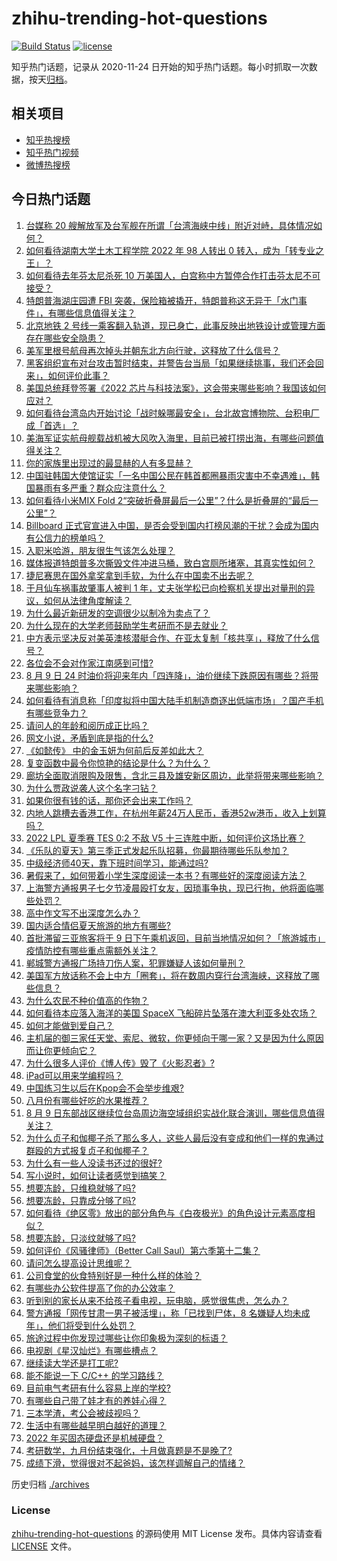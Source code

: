 # zhihu-trending-hot-questions

[![Build Status](https://github.com/justjavac/zhihu-trending-hot-questions/workflows/ci/badge.svg?branch=master)](https://github.com/justjavac/zhihu-trending-hot-questions/actions)
[![license](https://img.shields.io/github/license/justjavac/zhihu-trending-hot-questions)](https://github.com/justjavac/zhihu-trending-hot-questions/blob/master/LICENSE)

知乎热门话题，记录从 2020-11-24 日开始的知乎热门话题。每小时抓取一次数据，按天[归档](./archives)。

## 相关项目

- [知乎热搜榜](https://github.com/justjavac/zhihu-trending-top-search)
- [知乎热门视频](https://github.com/justjavac/zhihu-trending-hot-video)
- [微博热搜榜](https://github.com/justjavac/weibo-trending-hot-search)

## 今日热门话题

<!-- BEGIN -->
<!-- 最后更新时间 Wed Aug 10 2022 04:20:38 GMT+0800 (China Standard Time) -->

1. [台媒称 20 艘解放军及台军舰在所谓「台湾海峡中线」附近对峙，具体情况如何？](https://www.zhihu.com/question/547698439)
1. [如何看待湖南大学土木工程学院 2022 年 98 人转出 0 转入，成为「转专业之王」？](https://www.zhihu.com/question/547254904)
1. [如何看待去年芬太尼杀死 10 万美国人，白宫称中方暂停合作打击芬太尼不可接受？](https://www.zhihu.com/question/547653614)
1. [特朗普海湖庄园遭 FBI 突袭，保险箱被撬开，特朗普称这无异于「水门事件」，有哪些信息值得关注？](https://www.zhihu.com/question/547641422)
1. [北京地铁 2 号线一乘客翻入轨道，现已身亡，此事反映出地铁设计或管理方面存在哪些安全隐患？](https://www.zhihu.com/question/547645764)
1. [美军里根号航母再次掉头并朝东北方向行驶，这释放了什么信号？](https://www.zhihu.com/question/547702616)
1. [黑客组织宣布对台攻击暂时结束，并警告台当局「如果继续挑事，我们还会回来」，如何评价此事？](https://www.zhihu.com/question/547491662)
1. [美国总统拜登签署《2022 芯片与科技法案》，这会带来哪些影响？我国该如何应对？](https://www.zhihu.com/question/546924831)
1. [如何看待台湾岛内开始讨论「战时躲哪最安全」，台北故宫博物院、台积电厂成「首选」？](https://www.zhihu.com/question/547624492)
1. [美海军证实航母舰载战机被大风吹入海里，目前已被打捞出海，有哪些问题值得关注？](https://www.zhihu.com/question/547637384)
1. [你的家族里出现过的最显赫的人有多显赫？](https://www.zhihu.com/question/40241516)
1. [中国驻韩国大使馆证实「一名中国公民在韩首都圈暴雨灾害中不幸遇难」，韩国暴雨有多严重？群众应注意什么？](https://www.zhihu.com/question/547645006)
1. [如何看待小米MIX Fold 2“突破折叠屏最后一公里”？什么是折叠屏的“最后一公里”？](https://www.zhihu.com/question/547638926)
1. [Billboard 正式官宣进入中国，是否会受到国内打榜风潮的干扰？会成为国内有公信力的榜单吗？](https://www.zhihu.com/question/547639284)
1. [入职米哈游，朋友很生气该怎么处理？](https://www.zhihu.com/question/527033796)
1. [媒体报道特朗普多次撕毁文件冲进马桶，致白宫厕所堵塞，其真实性如何？](https://www.zhihu.com/question/547677022)
1. [捷尼赛思在国外拿奖拿到手软，为什么在中国卖不出去呢？](https://www.zhihu.com/question/547335025)
1. [于月仙车祸事故肇事人被判 1 年，丈夫张学松已向检察机关提出对量刑的异议，如何从法律角度解读？](https://www.zhihu.com/question/547651432)
1. [为什么最近新研发的空调很少以制冷为卖点了？](https://www.zhihu.com/question/547631781)
1. [为什么现在的大学老师鼓励学生考研而不是去就业？](https://www.zhihu.com/question/274676599)
1. [中方表示坚决反对美英澳核潜艇合作、在亚太复制「核共享」，释放了什么信号？](https://www.zhihu.com/question/547617204)
1. [各位会不会对作家江南感到可惜?](https://www.zhihu.com/question/534522677)
1. [8 月 9 日 24 时油价将迎来年内「四连降」，油价继续下跌原因有哪些？将带来哪些影响？](https://www.zhihu.com/question/547342986)
1. [如何看待有消息称「印度拟将中国大陆手机制造商逐出低端市场」？国产手机有哪些竞争力？](https://www.zhihu.com/question/547618423)
1. [请问人的年龄和阅历成正比吗？](https://www.zhihu.com/question/329800434)
1. [网文小说，矛盾到底是指的什么?](https://www.zhihu.com/question/547398876)
1. [《如懿传》 中的金玉妍为何前后反差如此大？](https://www.zhihu.com/question/311022463)
1. [复变函数中最令你惊艳的结论是什么？为什么？](https://www.zhihu.com/question/528285638)
1. [廊坊全面取消限购及限售，含北三县及雄安新区周边，此举将带来哪些影响？](https://www.zhihu.com/question/547644030)
1. [为什么贾政说袭人这个名字刁钻？](https://www.zhihu.com/question/282114321)
1. [如果你很有钱的话，那你还会出来工作吗？](https://www.zhihu.com/question/546983762)
1. [内地人跳槽去香港工作，在杭州年薪24万人民币，香港52w港币，收入上划算吗？](https://www.zhihu.com/question/533646266)
1. [2022 LPL 夏季赛 TES 0:2 不敌 V5 十三连胜中断，如何评价这场比赛？](https://www.zhihu.com/question/547710968)
1. [《乐队的夏天》第三季正式发起乐队招募，你最期待哪些乐队参加？](https://www.zhihu.com/question/547649509)
1. [中级经济师40天，靠下班时间学习，能通过吗?](https://www.zhihu.com/question/425552487)
1. [暑假来了，如何带着小学生深度阅读一本书？有哪些好的深度阅读方法？](https://www.zhihu.com/question/541873620)
1. [上海警方通报男子七夕节凌晨殴打女友，因琐事争执，现已行拘，他将面临哪些处罚？](https://www.zhihu.com/question/547284459)
1. [高中作文写不出深度怎么办？](https://www.zhihu.com/question/279645763)
1. [国内适合情侣夏天旅游的地方有哪些?](https://www.zhihu.com/question/21151438)
1. [首批滞留三亚旅客将于 9 日下午乘机返回，目前当地情况如何？「旅游城市」疫情防控有哪些重点需额外关注？](https://www.zhihu.com/question/547652423)
1. [郸城警方通报广场持刀伤人案，犯罪嫌疑人该如何量刑？](https://www.zhihu.com/question/547623608)
1. [美国军方放话称不会上中方「圈套」，将在数周内穿行台湾海峡，这释放了哪些信息？](https://www.zhihu.com/question/547621725)
1. [为什么农民不种价值高的作物？](https://www.zhihu.com/question/541434087)
1. [如何看待本应落入海洋的美国 SpaceX 飞船碎片坠落在澳大利亚多处农场？](https://www.zhihu.com/question/547453801)
1. [如何才能做到爱自己？](https://www.zhihu.com/question/23387667)
1. [主机届的御三家任天堂、索尼、微软，你更倾向于哪一家？又是因为什么原因而让你更倾向它？](https://www.zhihu.com/question/547420307)
1. [为什么很多人评价《博人传》毁了《火影忍者》?](https://www.zhihu.com/question/281030264)
1. [iPad可以用来学编程吗？](https://www.zhihu.com/question/547540920)
1. [中国练习生以后在Kpop会不会举步维艰?](https://www.zhihu.com/question/546865674)
1. [八月份有哪些好吃的水果推荐？](https://www.zhihu.com/question/545588192)
1. [8 月 9 日东部战区继续位台岛周边海空域组织实战化联合演训，哪些信息值得关注？](https://www.zhihu.com/question/547650289)
1. [为什么贞子和伽椰子杀了那么多人，这些人最后没有变成和他们一样的鬼通过群殴的方式报复贞子和伽椰子？](https://www.zhihu.com/question/481767414)
1. [为什么有一些人没读书还过的很好?](https://www.zhihu.com/question/547513086)
1. [写小说时，如何让读者感觉到搞笑？](https://www.zhihu.com/question/427161679)
1. [想要冻龄，只维稳就够了吗?](https://www.zhihu.com/question/546730621)
1. [想要冻龄，只靠成分够了吗?](https://www.zhihu.com/question/546730978)
1. [如何看待《绝区零》放出的部分角色与《白夜极光》的角色设计元素高度相似？](https://www.zhihu.com/question/547440612)
1. [想要冻龄，只淡纹就够了吗?](https://www.zhihu.com/question/546731188)
1. [如何评价《风骚律师》（Better Call Saul）第六季第十二集？](https://www.zhihu.com/question/547620469)
1. [请问怎么提高设计思维呢？](https://www.zhihu.com/question/541039578)
1. [公司食堂的伙食特别好是一种什么样的体验？](https://www.zhihu.com/question/31385067)
1. [有哪些办公软件提高了你的办公效率？](https://www.zhihu.com/question/534050794)
1. [听到别的家长从来不给孩子看电视，玩电脑，感觉很焦虑，怎么办？](https://www.zhihu.com/question/547233564)
1. [警方通报「网传甘肃一男子被活埋」，称「已找到尸体，8 名嫌疑人均未成年」，他们将受到什么处罚？](https://www.zhihu.com/question/547715587)
1. [旅途过程中你发现过哪些让你印象极为深刻的标语？](https://www.zhihu.com/question/546375261)
1. [电视剧《星汉灿烂》有哪些槽点？](https://www.zhihu.com/question/541608145)
1. [继续读大学还是打工呢?](https://www.zhihu.com/question/546813477)
1. [能不能说一下 C/C++ 的学习路线？](https://www.zhihu.com/question/512884169)
1. [目前电气考研有什么容易上岸的学校?](https://www.zhihu.com/question/539454703)
1. [有哪些自己带了娃才有的养娃心得？](https://www.zhihu.com/question/537600790)
1. [三本学渣，考公会被歧视吗？](https://www.zhihu.com/question/546231404)
1. [生活中有哪些越早明白越好的道理？](https://www.zhihu.com/question/392680981)
1. [2022 年买固态硬盘还是机械硬盘？](https://www.zhihu.com/question/546350872)
1. [考研数学，九月份结束强化，十月做真题是不是晚了?](https://www.zhihu.com/question/474876773)
1. [成绩下滑，觉得很对不起爸妈，该怎样调解自己的情绪？](https://www.zhihu.com/question/442362890)

<!-- END -->

历史归档 [./archives](./archives)

### License

[zhihu-trending-hot-questions](https://github.com/justjavac/zhihu-trending-hot-questions)
的源码使用 MIT License 发布。具体内容请查看 [LICENSE](./LICENSE) 文件。
